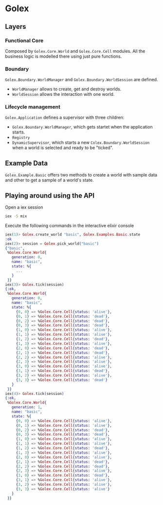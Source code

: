 # Golex

## Layers
### Functional Core
Composed by `Golex.Core.World` and `Golex.Core.Cell` modules. All the business logic is modelled there using just pure functions.

### Boundary
`Golex.Boundary.WorldManager` and `Golex.Boundary.WorldSession` are defined.
* `WorldManager` allows to create, get and destroy worlds.
* `WorldSession` allows the interaction with one world.

### Lifecycle management
`Golex.Application` defines a supervisor with three children:
* `Golex.Boundary.WorldManager`, which gets startet when the application starts.
* `Registry`
* `DynamicSupervisor`, which starts a new `Colex.Boundary.WorldSession` when a world is selected and ready to be "ticked".

## Example Data
`Golex.Example.Basic` offers two methods to create a world with sample data and other to get a sample of a world's state.

## Playing around using the API
Open a iex session
```bash
iex -S mix
```

Execute the following commands in the interactive elixir console

```elixir
iex(1)> Golex.create_world "basic", Golex.Examples.Basic.state
:ok
iex(2)> session = Golex.pick_world("basic")
{"basic",
 %Golex.Core.World{
   generation: 0,
   name: "basic",
   state: %{
     ...
   }
 }}
iex(3)> Golex.tick(session)
{:ok,
 %Golex.Core.World{
   generation: 0,
   name: "basic",
   state: %{
     {0, 0} => %Golex.Core.Cell{status: 'alive'},
     {0, 1} => %Golex.Core.Cell{status: 'dead'},
     {0, 2} => %Golex.Core.Cell{status: 'dead'},
     {0, 3} => %Golex.Core.Cell{status: 'dead'},
     {1, 0} => %Golex.Core.Cell{status: 'alive'},
     {1, 1} => %Golex.Core.Cell{status: 'alive'},
     {1, 2} => %Golex.Core.Cell{status: 'dead'},
     {1, 3} => %Golex.Core.Cell{status: 'alive'},
     {2, 0} => %Golex.Core.Cell{status: 'dead'},
     {2, 1} => %Golex.Core.Cell{status: 'dead'},
     {2, 2} => %Golex.Core.Cell{status: 'alive'},
     {2, 3} => %Golex.Core.Cell{status: 'alive'},
     {3, 0} => %Golex.Core.Cell{status: 'alive'},
     {3, 1} => %Golex.Core.Cell{status: 'dead'},
     {3, 2} => %Golex.Core.Cell{status: 'alive'},
     {3, 3} => %Golex.Core.Cell{status: 'dead'}
   }
 }}
iex(4)> Golex.tick(session)
{:ok,
 %Golex.Core.World{
   generation: 1,
   name: "basic",
   state: %{
     {0, 0} => %Golex.Core.Cell{status: 'alive'},
     {0, 1} => %Golex.Core.Cell{status: 'alive'},
     {0, 2} => %Golex.Core.Cell{status: 'dead'},
     {0, 3} => %Golex.Core.Cell{status: 'dead'},
     {1, 0} => %Golex.Core.Cell{status: 'alive'},
     {1, 1} => %Golex.Core.Cell{status: 'alive'},
     {1, 2} => %Golex.Core.Cell{status: 'dead'},
     {1, 3} => %Golex.Core.Cell{status: 'alive'},
     {2, 0} => %Golex.Core.Cell{status: 'alive'},
     {2, 1} => %Golex.Core.Cell{status: 'dead'},
     {2, 2} => %Golex.Core.Cell{status: 'dead'},
     {2, 3} => %Golex.Core.Cell{status: 'alive'},
     {3, 0} => %Golex.Core.Cell{status: 'dead'},
     {3, 1} => %Golex.Core.Cell{status: 'alive'},
     {3, 2} => %Golex.Core.Cell{status: 'alive'},
     {3, 3} => %Golex.Core.Cell{status: 'alive'}
   }
 }}
```
